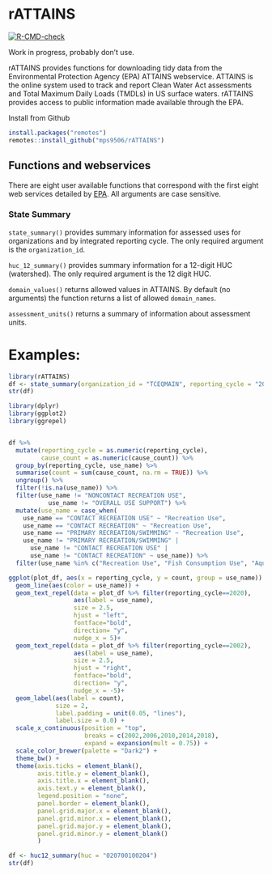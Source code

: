 
<!-- README.md is generated from README.Rmd. Please edit that file -->

# rATTAINS

<!-- badges: start -->

[![R-CMD-check](https://github.com/mps9506/rATTAINS/workflows/R-CMD-check/badge.svg)](https://github.com/mps9506/rATTAINS/actions)
<!-- badges: end -->

Work in progress, probably don’t use.

rATTAINS provides functions for downloading tidy data from the
Environmental Protection Agency (EPA) ATTAINS webservice. ATTAINS is the
online system used to track and report Clean Water Act assessments and
Total Maximum Daily Loads (TMDLs) in US surface waters. rATTAINS
provides access to public information made available through the EPA.

Install from Github

``` r
install.packages("remotes")
remotes::install_github("mps9506/rATTAINS")
```

## Functions and webservices

There are eight user available functions that correspond with the first
eight web services detailed by
[EPA](https://www.epa.gov/sites/default/files/2020-10/documents/attains_how_to_access_web_services_2020-10-28.pdf).
All arguments are case sensitive.

### State Summary

`state_summary()` provides summary information for assessed uses for
organizations and by integrated reporting cycle. The only required
argument is the `organization_id`.

`huc_12_summary()` provides summary information for a 12-digit HUC
(watershed). The only required argument is the 12 digit HUC.

`domain_values()` returns allowed values in ATTAINS. By default (no
arguments) the function returns a list of allowed `domain_names`.

`assessment_units()` returns a summary of information about assessment
units.

# Examples:

``` r
library(rATTAINS)
df <- state_summary(organization_id = "TCEQMAIN", reporting_cycle = "2020")
str(df)
```

``` r
library(dplyr)
library(ggplot2)
library(ggrepel)


df %>% 
  mutate(reporting_cycle = as.numeric(reporting_cycle),
         cause_count = as.numeric(cause_count)) %>%
  group_by(reporting_cycle, use_name) %>%
  summarise(count = sum(cause_count, na.rm = TRUE)) %>%
  ungroup() %>%
  filter(!is.na(use_name)) %>%
  filter(use_name != "NONCONTACT RECREATION USE",
           use_name != "OVERALL USE SUPPORT") %>%
  mutate(use_name = case_when(
    use_name == "CONTACT RECREATION USE" ~ "Recreation Use",
    use_name == "CONTACT RECREATION" ~ "Recreation Use",
    use_name == "PRIMARY RECREATION/SWIMMING" ~ "Recreation Use",
    use_name != "PRIMARY RECREATION/SWIMMING" |
      use_name != "CONTACT RECREATION USE" |
      use_name != "CONTACT RECREATION" ~ use_name)) %>%
  filter(use_name %in% c("Recreation Use", "Fish Consumption Use", "Aquatic Life Use", "General Use"))-> plot_df

ggplot(plot_df, aes(x = reporting_cycle, y = count, group = use_name)) +
  geom_line(aes(color = use_name)) +
  geom_text_repel(data = plot_df %>% filter(reporting_cycle==2020),
                  aes(label = use_name),
                  size = 2.5,
                  hjust = "left",
                  fontface="bold",
                  direction= "y",
                  nudge_x = 5)+
  geom_text_repel(data = plot_df %>% filter(reporting_cycle==2002),
                  aes(label = use_name),
                  size = 2.5,
                  hjust = "right",
                  fontface="bold",
                  direction= "y",
                  nudge_x = -5)+
  geom_label(aes(label = count),
             size = 2,
             label.padding = unit(0.05, "lines"), 
             label.size = 0.0) +
  scale_x_continuous(position = "top",
                     breaks = c(2002,2006,2010,2014,2018),
                     expand = expansion(mult = 0.75)) +
  scale_color_brewer(palette = "Dark2") +
  theme_bw() +
  theme(axis.ticks = element_blank(),
        axis.title.y = element_blank(),
        axis.title.x = element_blank(),
        axis.text.y = element_blank(),
        legend.position = "none",
        panel.border = element_blank(),
        panel.grid.major.x = element_blank(),
        panel.grid.minor.x = element_blank(),
        panel.grid.major.y = element_blank(),
        panel.grid.minor.y = element_blank()
        )
```

``` r
df <- huc12_summary(huc = "020700100204")
str(df)
```
